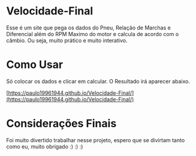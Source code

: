 # Velocidade-Final

Esse é um site que pega os dados do Pneu, Relação de Marchas e Diferencial além do RPM Maximo do motor e calcula de acordo com o câmbio. Ou seja, muito prático e muito interativo.

# Como Usar

Só colocar os dados e clicar em calcular. O Resultado irá aparecer abaixo.

[https://paulo19961944.github.io/Velocidade-Final/](https://paulo19961944.github.io/Velocidade-Final/)

# Considerações Finais

Foi muito divertido trabalhar nesse projeto, espero que se divirtam tanto como eu, muito obrigado :) :) :)
